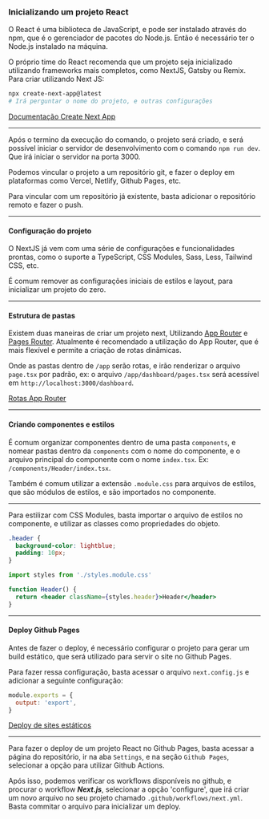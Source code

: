 ### Inicializando um projeto React

O React é uma biblioteca de JavaScript, e pode ser instalado através do npm, que é o gerenciador de pacotes do Node.js. Então é necessário ter o Node.js instalado na máquina.

O próprio time do React recomenda que um projeto seja inicializado utilizando frameworks mais completos, como NextJS, Gatsby ou Remix. Para criar utilizando Next JS:

```bash
npx create-next-app@latest
# Irá perguntar o nome do projeto, e outras configurações
```

[Documentação Create Next App](https://nextjs.org/docs/pages/api-reference/create-next-app)

---

Após o termino da execução do comando, o projeto será criado, e será possível iniciar o servidor de desenvolvimento com o comando `npm run dev`. Que irá iniciar o servidor na porta 3000.

Podemos vincular o projeto a um repositório git, e fazer o deploy em plataformas como Vercel, Netlify, Github Pages, etc.

Para vincular com um repositório já existente, basta adicionar o repositório remoto e fazer o push.

---

#### Configuração do projeto

O NextJS já vem com uma série de configurações e funcionalidades prontas, como o suporte a TypeScript, CSS Modules, Sass, Less, Tailwind CSS, etc.

É comum remover as configurações iniciais de estilos e layout, para inicializar um projeto do zero.

---

#### Estrutura de pastas

Existem duas maneiras de criar um projeto next, Utilizando [App Router](https://nextjs.org/docs/app/building-your-application) e [Pages Router](https://nextjs.org/docs/pages/building-your-application). Atualmente é recomendado a utilização do App Router, que é mais flexível e permite a criação de rotas dinâmicas.

Onde as pastas dentro de `/app` serão rotas, e irão renderizar o arquivo `page.tsx` por padrão, ex: o arquivo `/app/dashboard/pages.tsx` será acessível em `http://localhost:3000/dashboard`.

[Rotas App Router](https://nextjs.org/docs/app/building-your-application/routing)

---

#### Criando componentes e estilos

É comum organizar componentes dentro de uma pasta `components`, e nomear pastas dentro da `components` com o nome do componente, e o arquivo principal do componente com o nome `index.tsx`. Ex: `/components/Header/index.tsx`.

Também é comum utilizar a extensão `.module.css` para arquivos de estilos, que são módulos de estilos, e são importados no componente.

---

Para estilizar com CSS Modules, basta importar o arquivo de estilos no componente, e utilizar as classes como propriedades do objeto.

```css
.header {
  background-color: lightblue;
  padding: 10px;
}
```

```jsx
import styles from './styles.module.css'

function Header() {
  return <header className={styles.header}>Header</header>
}
```

---

#### Deploy Github Pages

Antes de fazer o deploy, é necessário configurar o projeto para gerar um build estático, que será utilizado para servir o site no Github Pages.

Para fazer ressa configuração, basta acessar o arquivo `next.config.js` e adicionar a seguinte configuração:

```js
module.exports = {
  output: 'export',
}
```

[Deploy de sites estáticos](https://nextjs.org/docs/app/building-your-application/deploying/static-exports)

---

Para fazer o deploy de um projeto React no Github Pages, basta acessar a página do repositório, ir na aba `Settings`, e na seção `Github Pages`, selecionar a opção para utilizar Github Actions.

Após isso, podemos verificar os workflows disponíveis no github, e procurar o workflow **_Next.js_**, selecionar a opção 'configure', que irá criar um novo arquivo no seu projeto chamado `.github/workflows/next.yml`. Basta commitar o arquivo para inicializar um deploy.
